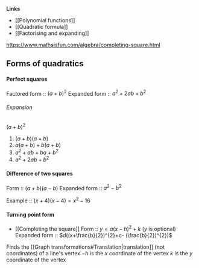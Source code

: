 **Links**
- [[Polynomial functions]] 
- [[Quadratic formula]] 
- [[Factorising and expanding]] 

https://www.mathsisfun.com/algebra/completing-square.html

## Forms of quadratics

#### Perfect squares
Factored form :: $(a+b)^{2}$
Expanded form :: $a^{2} + 2ab + b^{2}$

###### Expansion
$(a+b)^{2}$
1. $(a+b)(a+b)$
2. $a(a+b)+b(a+b)$
3. $a^{2} + ab + ba + b^{2}$
4. $a^{2} + 2ab + b^{2}$

#### Difference of two squares
Form :: $(a+b)(a-b)$
Expanded form :: $a^{2}  - b^{2}$

Example :: $(x+4)(x-4) = x^{2} - 16$

#### Turning point form
- [[Completing the square]] 
Form :: $y = a(x-h)^{2}+k$   ($y$ is optional)
Expanded form :: $d((x+\frac{b}{2})^{2}+c- (\frac{b}{2})^{2})$

Finds the [[Graph transformations#Translation|translation]] (not coordinates) of a line's vertex
	$-h$ is the $x$ coordinate of the vertex
	$k$ is the $y$ coordinate of the vertex
